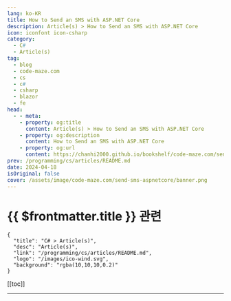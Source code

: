 ```yaml
---
lang: ko-KR
title: How to Send an SMS with ASP.NET Core
description: Article(s) > How to Send an SMS with ASP.NET Core
icon: iconfont icon-csharp
category: 
  - C#
  - Article(s)
tag: 
  - blog
  - code-maze.com
  - cs
  - c#
  - csharp
  - blazor
  - fe
head:  
  - - meta:
    - property: og:title
      content: Article(s) > How to Send an SMS with ASP.NET Core
    - property: og:description
      content: How to Send an SMS with ASP.NET Core
    - property: og:url
      content: https://chanhi2000.github.io/bookshelf/code-maze.com/send-sms-aspnetcore.html
prev: /programming/cs/articles/README.md
date: 2024-04-18
isOriginal: false
cover: /assets/image/code-maze.com/send-sms-aspnetcore/banner.png
---
```


# {{ $frontmatter.title }} 관련

```component VPCard
{
  "title": "C# > Article(s)",
  "desc": "Article(s)",
  "link": "/programming/cs/articles/README.md",
  "logo": "/images/ico-wind.svg",
  "background": "rgba(10,10,10,0.2)"
}
```

[[toc]]

---

<SiteInfo
  name="How to Send an SMS with ASP.NET Core"
  desc="In this article, we are going to cover how to send an SMS with ASP.NET Core by integrating a Twilio service to help us in a process."
  url="https://code-maze.com/send-sms-aspnetcore/"
  logo="/assets/image/code-maze.com/favicon.png"
  preview="/assets/image/code-maze.com/send-sms-aspnetcore/banner.png"/>

<!-- TODO: 작성 -->

